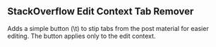 StackOverflow Edit Context Tab Remover
--------------------------------------

Adds a simple button (\t) to stip tabs from the post material for easier editing. The button applies only to the edit context.